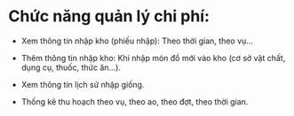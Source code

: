 # Chức năng quản lý chi phí:

* Xem thông tin nhập kho (phiếu nhập): Theo thời gian, theo vụ...

* Thêm thông tin nhập kho: Khi nhập món đồ mới vào kho (cơ sở vật chất, dụng cụ, thuốc, thức ăn...).

* Xem thông tin lịch sử nhập giống.

* Thống kê thu hoạch theo vụ, theo ao, theo đợt, theo thời gian.